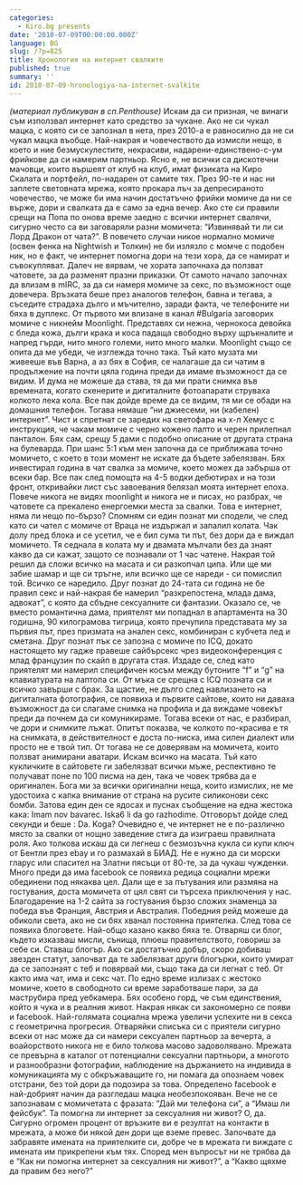 ```yaml
---
categories:
  - Kiro.bg presents
date: '2010-07-09T00:00:00.000Z'
language: BG
slug: /?p=825
title: Хронология на интернет свалките
published: true
summary: ''
id: 2010-07-09-hronologiya-na-internet-svalkite
---
```


_(материал публикуван в сп.Penthouse)_ Искам да си призная, че винаги съм използвал интернет като средство за чукане. Ако не си чукал мацка, с която си се запознал в нета, през 2010-а е равносилно да не си чукал мацка въобще. Най-накрая и човечеството да измисли нещо, в което и ние безмускулестите, некрасиви, надарени-единствено-с-ум фрийкове да си намерим партньор. Ясно е, не всички са дискотечни мачовци, които вършеят от клуб на клуб, имат физиката на Киро Скалата и портфейл, по-надарен от самите тях. През 90-те и нас ни заплете световната мрежа, която прокара лъч за депресираното човечество, че може би има начин достатъчно фрийки момиче да ни се върже, дори и свалката да е само за една вечер. Ако сте си правили срещи на Попа по онова време заедно с всички интернет свалячи, сигурно често са ви заговаряли разни момичета: “Извинявай ти ли си Лорд Дракон от чата?”. В повечето случаи никое нормално момиче (освен фенка на Nightwish и Толкин) не би излязло с момче с подобен ник, но е факт, че интернет помогна дори на тези хора, да се намират и съвокупляват. Далеч не вярвам, че хората започнаха да ползват чатовете, за да разменят празни приказки. От самото начало започнах да влизам в mIRC, за да си намеря момиче за секс, по възможност още довечера. Връзката беше през аналогов телефон, бавна и тегава, а съседите страдаха дълго и мъчително, заради факта, че телефоните ни бяха в дуплекс. От първото ми влизане в канал #Bulgaria заговорих момиче с никнейм Moonlight. Представях си нежна, чернокоса девойка с бледа кожа, дълги крака и коса падаща свободно върху щръкналите и напред гърди, нито много големи, нито много малки. Moonlight също се опита да ме убеди, че изглежда точно така. Тъй като музата ми живееше във Варна, а аз бях в София, се налагаше да си чатим в продължение на почти цяла година преди да имаме възможност да се видим. И дума не можеше да става, тя да ми прати снимка във времената, когато скенерите и дигиталните фотоапарати струваха колкото лека кола. Все пак дойде време да се видим, тя ми се обади на домашния телефон. Тогава нямаше “ни джиесеми, ни (кабелен) интернет”. Чист и спретнат се заредих на светофара на х-л Хемус с инструкция, че чакам момиче с черно кожено палто и черен прилепнал панталон. Бях сам, срещу 5 дами с подобно описание от другата страна на булеварда. При шанс 5:1 към мен започна да се приближава точно момичето, с което в този момент не искате да бъдете забелязван. Бях инвестирал година в чат свалка за момиче, което можех да забърша от всеки бар. Все пак след помощта на 4-5 водки дебютирах и на този фронт, откривайки лист със завоевания белязал моята интернет епоха. Повече никога не видях moonlight и никога не и писах, но разбрах, че чатовете са прекалено енергоемки места за свалки. Това е интернет, няма ли нещо по-бързо? Спомням си един познат ми сподели, че след като си чател с момиче от Враца не издържал и запалил колата. Чак долу пред блока и се усетил, че е бил сума ти път, без дори да е виждал момичето. Тя седнала в колата му и двамата мълчали без да знаят какво да си кажат, защото се познавали от 1 час чатене. Накрая той решил да сложи всичко на масата и си разкопчал ципа. Или ще ми забие шамар и ще си тръгне, или всичко ще се нареди - си помислил той. Всичко се наредило. Друг познат до 24-тата си година не бе правил секс и най-накрая бе намерил “разкрепостена, млада дама, адвокат”, с която да сбъдне сексуалните си фантазии. Оказало се, че вместо романтична дама, приятелят ми попаднал в апартамента на 30 годишна, 90 килограмова тигрица, която пречупила представата му за първия път, през призмата на анален секс, комбиниран с кубчета лед и сметана. Друг познат пък се запозна с момиче по ICQ, докато настоящето му гадже правеше сайбърсекс чрез видеоконференция с млад французин по скайп в другата стая. Издаде се, след като приятелят ми намерил специфичен косъм между бутоните “f” и “g” на клавиатурата на лаптопа си. От мъка се срещна с ICQ позната си и всичко завърши с брак. За щастие, не дълго след навлизането на дигиталната фотография, се появиха и първите сайтове, които ни даваха възможност да си слагаме снимка на профила и да виждаме човекът преди да почнем да си комуникираме. Тогава всеки от нас, е разбирал, че дори и снимките лъжат. Опитът показва, че колкото по-красива е тя на снимката, в действителност е доста по-ниска, има силен диалект или просто не е твой тип. От тогава не се доверявам на момичета, които ползват анимирани аватари. Искам всичко на масата. Тъй като кукличките в сайтовете ги забелязват всички мъже, респективно те получават поне по 100 писма на ден, така че човек трябва да е оригинален. Бога ми за всички оригинални неща, които измислих, не ме удостоиха с капка внимание от страна на русите силиконови секс бомби. Затова един ден се ядосах и пуснах съобщение на една жестока кака: Imam nov bavarec. Iska6 li da go razhodime. Отговорът дойде след секунди и беше : Da. Koga? Очевидно е, че интернет не е по-различно място за свалки от нощно заведение стига да изиграеш правилната роля. Ако толкова искаш да си легнеш с безмозъчна кукла си купи ключ от Бентли през ebay и го размахай в БИАД. Не е нужно да си морски гларус или спасител на Златни пясъци от 80-те, за да чукаш чужденки. Много преди да има facebook се появиха редица социални мрежи обединени под някаква цел. Дали ще е за пътувания или размяна на гостувания, доста момичета от цял свят си търсеха приключения у нас. Благодарение на 1-2 сайта за гостувания бързо сложих знаменца за победа във Франция, Австрия и Австралия. Победния рейд можеше да обиколи света, ако не си бях хванал постоянна приятелка. След това се появиха блоговете. Най-общо казано какво бяха те. Отваряш си блог, където изказваш мисли, сънища, плюеш правителството, говориш за себе си. Ставаш блогър. Ако си достатъчно добър, скоро добиваш звезден статут, започват да те забелязват други блогърки, които умират да се запознаят с теб и повярвай ми, също така да си легнат с теб. От както има чат, има и секс чат. По едно време излизах с жестоко момиче, което в свободното си време заработваше пари, за да маструбира пред уебкамера. Бях особено горд, че съм единствения, който я чука и в реалния живот. Накрая някак си закономерно се появи и facebook. Най-голямата социална мрежа увеличи успехите ни в секса с геометрична прогресия. Отваряйки списъка си с приятели сигурно всеки от нас може да си намери сексуален партньор за вечерта, а воайорството никога не е било толкова масово задоволявано. Мрежата се превърна в каталог от потенциални сексуални партньори, а многото и разнообразни фотографии, наблюдение на държанието на индивида в комуникацията му с обкръжаващите го, ни помага да опознаем човек отстрани, без той дори да подозира за това. Определено facebook е най-добрият начин да разгледаш мацка необезпокояван. Вече не се запознавам с момичетата с фразата: “Дай ми телефона си”, а “Имаш ли фейсбук”. Та помогна ли интернет за сексуалния ни живот? О, да. Сигурно огромен процент от връзките ви е резултат на контакти в мрежата, а може би някой ден дори ще вземе превес. Започвате да забравяте имената на приятелките си, добре че в мрежата ги виждате с имената им прикрепени към тях. Според мен въпросът ни не трябва да е “Как ни помогна интернет за сексуалния ни живот?”, а “Какво щяхме да правим без него?”
